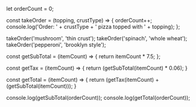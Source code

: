 let orderCount = 0;

const takeOrder = (topping, crustType) => {
  orderCount++;
  console.log('Order: ' + crustType + ' pizza topped with ' + topping);
};

takeOrder('mushroom', 'thin crust');
takeOrder('spinach', 'whole wheat');
takeOrder('pepperoni', 'brooklyn style');

const getSubTotal = (itemCount) => {
  return itemCount * 7.5;
};

const getTax = (itemCount) => {
  return (getSubTotal(itemCount) * 0.06);
}

const getTotal = (itemCount) => {
  return (getTax(itemCount) + (getSubTotal(itemCount)));
}

console.log(getSubTotal(orderCount));
console.log(getTotal(orderCount));